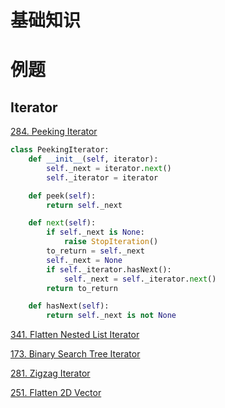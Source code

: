 # 基础知识

# 例题

## Iterator

[284. Peeking Iterator](https://leetcode.com/problems/peeking-iterator/)

```py
class PeekingIterator:
    def __init__(self, iterator):
        self._next = iterator.next()
        self._iterator = iterator

    def peek(self):
        return self._next

    def next(self):
        if self._next is None:
            raise StopIteration()
        to_return = self._next
        self._next = None
        if self._iterator.hasNext():
            self._next = self._iterator.next()
        return to_return

    def hasNext(self):
        return self._next is not None
```

[341. Flatten Nested List Iterator](https://leetcode.com/problems/flatten-nested-list-iterator/)

[173. Binary Search Tree Iterator](https://leetcode.com/problems/binary-search-tree-iterator/)

[281. Zigzag Iterator](https://leetcode.com/problems/zigzag-iterator/)

[251. Flatten 2D Vector](https://leetcode.com/problems/flatten-2d-vector/)




